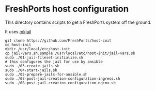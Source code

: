 # FreshPorts host configuration

This directory contains scripts to get a FreshPorts system off the ground.

It uses [mkjail](https://github.com/mkjail/mkjail)

    git clone https://github.com/FreshPorts/host-init
    cd host-init
    mkdir /usr/local/etc/host-init
    cp jail-vars.sh.sample /usr/local/etc/host-init/jail-vars.sh
    sudo ./01-jail-fileset-initialize.sh
    # this configures the jail for use by ansible
    sudo ./03-create-jails.sh
    sudo ./04-start-jails.sh
    sudo ./05-prepare-jails-for-ansible.sh
    sudo ./07-post-jail-creation-configuration-ingress.sh
    sudo ./08-post-jail-creation-configuration-nginx.sh
